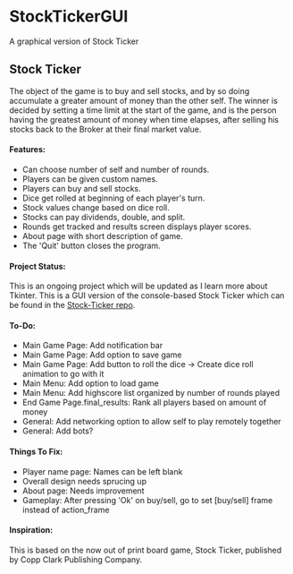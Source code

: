 # StockTickerGUI
A graphical version of Stock Ticker

## Stock Ticker

The object of the game is to buy and sell stocks, and by so doing accumulate a greater amount of money than the other self. The winner is decided by setting a time limit at the start of the game, and is the person having the greatest amount of money when time elapses, after selling his stocks back to the Broker at their final market value.

#### Features:

* Can choose number of self and number of rounds.
* Players can be given custom names.
* Players can buy and sell stocks.
* Dice get rolled at beginning of each player's turn.
* Stock values change based on dice roll.
* Stocks can pay dividends, double, and split.
* Rounds get tracked and results screen displays player scores.
* About page with short description of game.
* The 'Quit' button closes the program.

#### Project Status:

This is an ongoing project which will be updated as I learn more about Tkinter.
This is a GUI version of the console-based Stock Ticker which can be found in the [Stock-Ticker repo](https://github.com/ZacharyKeatings/Stock-Ticker).

#### To-Do:

* Main Game Page: Add notification bar
* Main Game Page: Add option to save game
* Main Game Page: Add button to roll the dice -> Create dice roll animation to go with it
* Main Menu: Add option to load game
* Main Menu: Add highscore list organized by number of rounds played
* End Game Page.final_results: Rank all players based on amount of money 
* General: Add networking option to allow self to play remotely together
* General: Add bots?

#### Things To Fix:

* Player name page: Names can be left blank
* Overall design needs sprucing up
* About page: Needs improvement
* Gameplay: After pressing 'Ok' on buy/sell, go to set [buy/sell] frame instead of action_frame

#### Inspiration:

This is based on the now out of print board game, Stock Ticker, published by Copp Clark Publishing Company.
